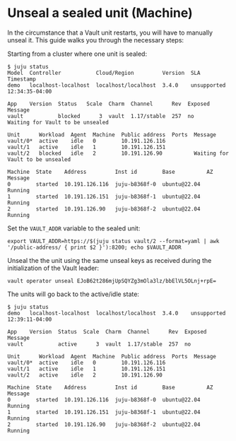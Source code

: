 # Unseal a sealed unit (Machine)

In the circumstance that a Vault unit restarts, you will have to manually unseal it. This guide walks you through the necessary steps:

Starting from a cluster where one unit is sealed:
```
$ juju status
Model  Controller           Cloud/Region         Version  SLA          Timestamp
demo   localhost-localhost  localhost/localhost  3.4.0    unsupported  12:34:35-04:00

App    Version  Status   Scale  Charm  Channel      Rev  Exposed  Message
vault           blocked      3  vault  1.17/stable  257  no       Waiting for Vault to be unsealed

Unit      Workload  Agent  Machine  Public address  Ports  Message
vault/0*  active    idle   0        10.191.126.116         
vault/1   active    idle   1        10.191.126.151         
vault/2   blocked   idle   2        10.191.126.90          Waiting for Vault to be unsealed

Machine  State    Address         Inst id        Base          AZ  Message
0        started  10.191.126.116  juju-b8368f-0  ubuntu@22.04      Running
1        started  10.191.126.151  juju-b8368f-1  ubuntu@22.04      Running
2        started  10.191.126.90   juju-b8368f-2  ubuntu@22.04      Running
```

Set the `VAULT_ADDR` variable to the sealed unit:

```
export VAULT_ADDR=https://$(juju status vault/2 --format=yaml | awk '/public-address/ { print $2 }'):8200; echo $VAULT_ADDR
```

Unseal the the unit using the same unseal keys as received during the initialization of the Vault leader:

```
vault operator unseal EJoB62t286mjUpSQYZg3mOla3lz/bbElVL5OLnj+rpE=
```

The units will go back to the active/idle state:

```
$ juju status
demo   localhost-localhost  localhost/localhost  3.4.0    unsupported  12:39:11-04:00

App    Version  Status  Scale  Charm  Channel      Rev  Exposed  Message
vault           active      3  vault  1.17/stable  257  no       

Unit      Workload  Agent  Machine  Public address  Ports  Message
vault/0*  active    idle   0        10.191.126.116         
vault/1   active    idle   1        10.191.126.151         
vault/2   active    idle   2        10.191.126.90          

Machine  State    Address         Inst id        Base          AZ  Message
0        started  10.191.126.116  juju-b8368f-0  ubuntu@22.04      Running
1        started  10.191.126.151  juju-b8368f-1  ubuntu@22.04      Running
2        started  10.191.126.90   juju-b8368f-2  ubuntu@22.04      Running
```
